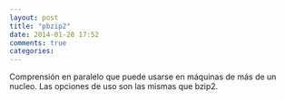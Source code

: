 ```yaml
---
layout: post
title: "pbzip2"
date: 2014-01-28 17:52
comments: true
categories: 
---
```

Comprensión en paralelo que puede usarse en máquinas de más de un nucleo. Las opciones de uso son las mismas que bzip2.

